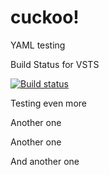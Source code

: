 # cuckoo!
YAML testing

Build Status for VSTS

[![Build status](https://codedev.ms/KonradDEV/Testing2/_apis/build/status/Testing2-ASP.NET-CI)](https://codedev.ms/KonradDEV/Testing2/_apis/build/latest/Testing2-ASP.NET-CI)

Testing even more

Another one

Another one

And another one
